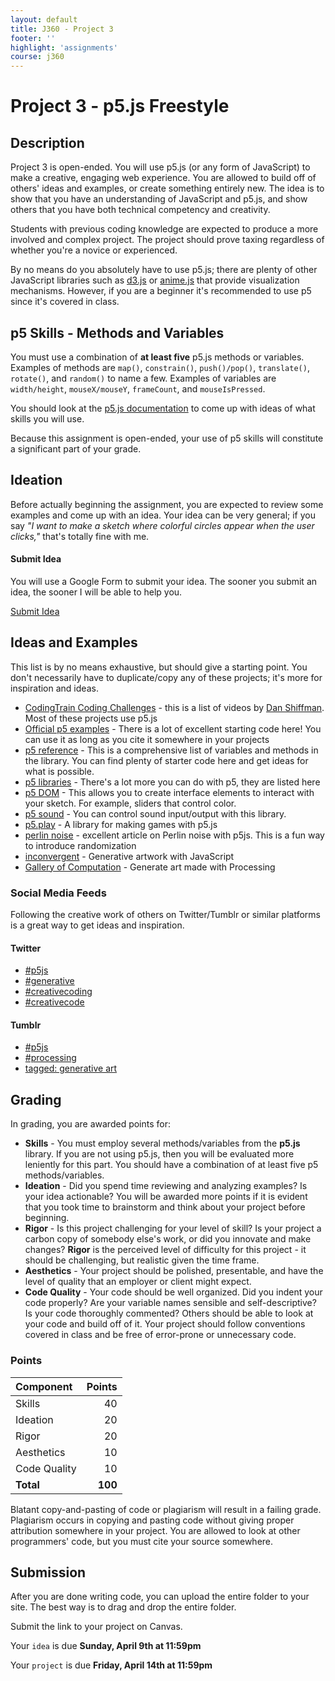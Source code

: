 ```yaml
---
layout: default
title: J360 - Project 3
footer: ''
highlight: 'assignments'
course: j360
---
```

# Project 3 - p5.js Freestyle
## Description
Project 3 is open-ended. You will use p5.js (or any form of JavaScript) to make a creative, engaging web experience. You are allowed to build off of others' ideas and examples, or create something entirely new. The idea is to show that you have an understanding of JavaScript and p5.js, and show others that you have both technical competency and creativity.

Students with previous coding knowledge are expected to produce a more involved and complex project. The project should prove taxing regardless of whether you're a novice or experienced.

By no means do you absolutely have to use p5.js; there are plenty of other JavaScript libraries such as [d3.js](https://d3js.org) or [anime.js](http://anime-js.com/) that provide visualization mechanisms. However, if you are a beginner it's recommended to use p5 since it's covered in class.

## p5 Skills - Methods and Variables
You must use a combination of __at least five__ p5.js methods or variables. Examples of methods are `map()`, `constrain()`, `push()/pop()`, `translate()`, `rotate()`, and `random()` to name a few. Examples of variables are `width/height`, `mouseX/mouseY`, `frameCount`, and `mouseIsPressed`.

You should look at the [p5.js documentation](https://p5js.org/reference/) to come up with ideas of what skills you will use.

Because this assignment is open-ended, your use of p5 skills will constitute a significant part of your grade.

## Ideation
Before actually beginning the assignment, you are expected to review some examples and come up with an idea. Your idea can be very general; if you say _"I want to make a sketch where colorful circles appear when the user clicks,"_ that's totally fine with me.

  <div class="card-block">
    <h4 class="card-title">Submit Idea</h4>
    <p class="card-text">You will use a Google Form to submit your idea. The sooner you submit an idea, the sooner I will be able to help you.</p>
    <a href="https://goo.gl/forms/jPSHkYHTVixnzkju1" class="btn btn-primary" target="_blank">Submit Idea</a>
  </div>

## Ideas and Examples
This list is by no means exhaustive, but should give a starting point. You don't necessarily have to duplicate/copy any of these projects; it's more for inspiration and ideas.

 * [CodingTrain Coding Challenges](https://www.youtube.com/playlist?list=PLRqwX-V7Uu6ZiZxtDDRCi6uhfTH4FilpH) - this is a list of videos by [Dan Shiffman](http://shiffman.net/). Most of these projects use p5.js
 * [Official p5 examples](https://p5js.org/examples/) - There is a lot of excellent starting code here! You can use it as long as you cite it somewhere in your projects
 * [p5 reference](https://p5js.org/reference/) - This is a comprehensive list of variables and methods in the library. You can find plenty of starter code here and get ideas for what is possible.
 * [p5 libraries](https://p5js.org/libraries/) - There's a lot more you can do with p5, they are listed here
 * [p5 DOM](https://p5js.org/reference/#/libraries/p5.dom) - This allows you to create interface elements to interact with your sketch. For example, sliders that control color.
 * [p5 sound](https://p5js.org/reference/#/libraries/p5.sound) - You can control sound input/output with this library.
 * [p5.play](http://p5play.molleindustria.org/) - A library for making games with p5.js
 * [perlin noise](http://genekogan.com/code/p5js-perlin-noise/) - excellent article on Perlin noise with p5js. This is a fun way to introduce randomization
 * [inconvergent](http://inconvergent.net/) - Generative artwork with JavaScript
 * [Gallery of Computation](http://www.complexification.net/gallery/) - Generate art made with Processing

### Social Media Feeds
Following the creative work of others on Twitter/Tumblr or similar platforms is a great way to get ideas and inspiration.

#### Twitter
 * [#p5js](https://twitter.com/hashtag/p5js?src=hash)
 * [#generative](https://twitter.com/hashtag/generative?src=hash)
 * [#creativecoding](https://twitter.com/hashtag/creativecoding?src=hash)
 * [#creativecode](https://twitter.com/hashtag/creativecode?src=hash)

#### Tumblr
 * [#p5js](https://www.tumblr.com/search/%23p5js)
 * [#processing](https://www.tumblr.com/search/%23processing)
 * [tagged: generative art](https://www.tumblr.com/tagged/generative-art)

## Grading
In grading, you are awarded points for:

* __Skills__ - You must employ several methods/variables from the __p5.js__ library. If you are not using p5.js, then you will be evaluated more leniently for this part. You should have a combination of at least five p5 methods/variables.
* __Ideation__ - Did you spend time reviewing and analyzing examples? Is your idea actionable? You will be awarded more points if it is evident that you took time to brainstorm and think about your project before beginning.
* __Rigor__ - Is this project challenging for your level of skill? Is your project a carbon copy of somebody else's work, or did you innovate and make changes? __Rigor__ is the perceived level of difficulty for this project - it should be challenging, but realistic given the time frame.
* __Aesthetics__ - Your project should be polished, presentable, and have the level of quality that an employer or client might expect.
* __Code Quality__ - Your code should be well organized. Did you indent your code properly? Are your variable names sensible and self-descriptive? Is your code thoroughly commented? Others should be able to look at your code and build off of it. Your project should follow conventions covered in class and be free of error-prone or unnecessary code.

### Points

| Component    |  Points |
|:-------------|--------:|
| Skills       |      40 |
| Ideation     |      20 |
| Rigor        |      20 |
| Aesthetics   |      10 |
| Code Quality |      10 |
| **Total**    | **100** |

Blatant copy-and-pasting of code or plagiarism will result in a failing grade. Plagiarism occurs in copying and pasting code without giving proper attribution somewhere in your project. You are allowed to look at other programmers' code, but you must cite your source somewhere.

## Submission
After you are done writing code, you can upload the entire folder to your site. The best way is to drag and drop the entire folder.

Submit the link to your project on Canvas.

Your `idea` is due __Sunday, April 9th at 11:59pm__

Your `project` is due __Friday, April 14th at 11:59pm__